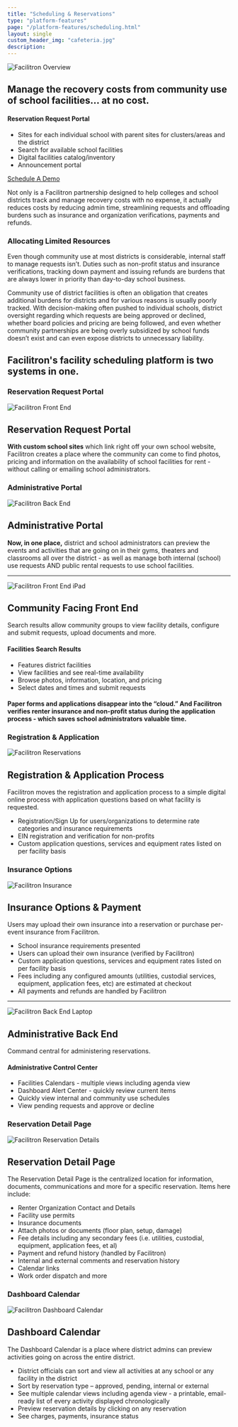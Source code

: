 ```yaml
---
title: "Scheduling & Reservations"
type: "platform-features"
page: "/platform-features/scheduling.html"
layout: single
custom_header_img: "cafeteria.jpg"
description:
---
```


<!-- overview-section -->

<div class="container-fluid my-5">
  <div class="row">
    <div class="col-md-6">
      <img class="img-fluid" src="/images/overview/overview-01.jpg" alt="Facilitron Overview">
    </div>
    <div class="col-md-6" style="align-self:center">
      <h2 class="h2-responsive">Manage the recovery costs from community use of school facilities… at no cost.</h2>
      <h4 class="h4-responsive mb-3">Reservation Request Portal</h4>
      <ul>
        <li>Sites for each individual school with parent sites for clusters/areas and the district</li>
        <li>Search for available school facilities</li>
        <li>Digital facilities catalog/inventory</li>
        <li>Announcement portal</li>
      </ul>
      <a href="https://facilitron.drift.com/getstarted?schedule?schedule" target="_blank" class="btn btn-primary my-4 mx-auto">Schedule A Demo</a>
    </div>
  </div>
</div>
<!-- /.overview-section -->

<p>Not only is a Facilitron partnership designed to help colleges and school districts track and manage recovery costs with no expense, it actually reduces costs by reducing admin time, streamlining requests and offloading burdens such as insurance and organization verifications, payments and refunds.</p>

<h3 class="h3-responisve">Allocating Limited Resources</h3>
<p>Even though community use at most districts is considerable, internal staff to manage requests isn’t. Duties such as non-profit status and insurance verifications, tracking down payment and issuing refunds are burdens that are always lower in priority than day-to-day school business.</p>

<p>Community use of district facilities is often an obligation that creates additional burdens for districts and for various reasons is usually poorly tracked. With decision-making often pushed to individual schools, district oversight regarding which requests are being approved or declined, whether board policies and pricing are being followed, and even whether community partnerships are being overly subsidized by school funds doesn’t exist and can even expose districts to unnecessary liability.</p>

<!-- front-end-back-end-section -->

<div class="container-fluid my-5">
  <div class="row mb-5">
    <div class="col">
      <h2 class="h2-responsive text-center">Facilitron's facility scheduling platform is two systems in one.</h2>
    </div>
  </div>
  <div class="row mb-5">
    <div class="col-md-6 d-flex align-items-stretch">
      <div class="card my-3">
        <h3 class="card-header text-center text-white primary-color mb-5">Reservation Request Portal</h3>
        <img class="img-fluid" src="/images/overview/overview-02.jpg" alt="Facilitron Front End">
        <div class="card-body">
          <h2 class="h2-responsive mb-3 text-center">Reservation Request Portal</h2>
          <p><strong>With custom school sites</strong> which link right off your own school website, Facilitron creates a place where the community can come to find photos, pricing and information on the availability of school facilities for rent - without calling or emailing school administrators.</p>
        </div>
      </div>
    </div>
    <div class="col-md-6 d-flex align-items-stretch">
      <div class="card my-3">
        <h3 class="card-header text-center text-white primary-color mb-5">Administrative Portal</h3>
        <img class="img-fluid" src="/images/overview/overview-03.jpg" alt="Facilitron Back End">
        <div class="card-body">
          <h2 class="h2-responsive mb-3 text-center">Administrative Portal</h2>
          <p><strong>Now, in one place,</strong> district and school administrators can preview the events and activities that are going on in their gyms, theaters and classrooms all over the district - as well as manage both internal (school) use requests AND public rental requests to use school facilities.</p>
        </div>
      </div>
    </div>
  </div>
  <hr>
</div>
<!-- /.fb-section -->

<!-- front-end-section -->

<div class="container-fluid mb-5">
  <div class="row align-items-end">
    <div class="col-lg-7">
      <img class="img-fluid" src="/images/overview/overview-04.jpg" alt="Facilitron Front End iPad">
    </div>
    <div class="col-lg-5">
      <h2 class="h1-responsive text-uppercase py-3">Community Facing Front End</h2>
      <p class="h2-responsive">Search results allow community groups to view facility details, configure and submit requests, upload documents and more.</p>
      <h4 class="h4-responsive">Facilities Search Results</h4>
      <ul>
        <li>Features district facilities</li>
        <li>View facilities and see real-time availability</li>
        <li>Browse photos, information, location, and pricing</li>
        <li>Select dates and times and submit requests</li>
      </ul>
    </div>
  </div>

  <div class="row">
    <div class="col my-5">
      <h4 class="h3-responsive text-center">Paper forms and applications disappear into the “cloud.” And Facilitron verifies renter insurance and non-profit status during the application process - which saves school administrators valuable time.</h4>
    </div>
  </div>

  <div class="row">
    <div class="col-md-6 d-flex align-items-stretch">
      <div class="card my-3">
        <h3 class="card-header text-center text-white primary-color mb-5">Registration &amp; Application</h3>
        <img class="img-fluid" src="/images/overview/overview-05.png" alt="Facilitron Reservations">
        <div class="card-body">
          <h2 class="h2-responsive mb-3 text-center">Registration &amp; Application Process</h2>
          <p>Facilitron moves the registration and application process to a simple digital online process with application questions based on what facility is requested.</p>
          <ul>
            <li>Registration/Sign Up for users/organizations to determine rate categories and insurance requirements</li>
            <li>EIN registration and verification for non-profits</li>
            <li>Custom application questions, services and equipment rates listed on per facility basis</li>
          </ul>
        </div>
      </div>
    </div>
    <div class="col-md-6 d-flex align-items-stretch">
      <div class="card my-3">
        <h3 class="card-header text-center text-white primary-color mb-5">Insurance Options</h3>
        <img class="img-fluid" src="/images/overview/overview-06.png" alt="Facilitron Insurance">
        <div class="card-body">
          <h2 class="h2-responsive mb-3 text-center">Insurance Options &amp; Payment</h2>
          <p>Users may upload their own insurance into a reservation or purchase per-event insurance from Facilitron.</p>
          <ul>
            <li>School insurance requirements presented</li>
            <li>Users can upload their own insurance (verified by Facilitron)</li>
            <li>Custom application questions, services and equipment rates listed on per facility basis</li>
            <li>Fees including any configured amounts (utilities, custodial services, equipment, application fees, etc) are estimated at checkout</li>
            <li>All payments and refunds are handled by Facilitron</li>
          </ul>
        </div>
      </div>
    </div>
  </div>
</div>
<hr>
<!-- /.front-end-section -->

<!-- back-end-section -->

<div class="container-fluid mb-5">
  <div class="row mb-5 align-items-end">
    <div class="col-lg-7">
      <img class="img-fluid" src="/images/overview/overview-07.jpg" alt="Facilitron Back End Laptop">
    </div>
    <div class="col-lg-5">
      <h2 class="h1-responsive text-uppercase py-3">Administrative Back End</h2>
      <p class="h2-responsive">Command central for administering reservations.</p>
      <h4 class="h4-responsive">Administrative Control Center</h4>
      <ul>
        <li>Facilities Calendars - multiple views including agenda view</li>
        <li>Dashboard Alert Center - quickly review current items</li>
        <li>Quickly view internal and community use schedules</li>
        <li>View pending requests and approve or decline</li>
      </ul>
    </div>
  </div>

  <div class="row">
    <!-- reservation-detail -->
    <div class="col-lg-6 d-flex align-items-stretch">
      <div class="card my-3">
        <h3 class="card-header text-center text-white primary-color mb-5">Reservation Detail Page</h3>
        <img class="img-fluid" src="/images/overview/overview-08.jpg" alt="Facilitron Reservation Details">
        <div class="card-body">
          <h2 class="h2-responsive mb-3 text-center">Reservation Detail Page</h2>
          <p>The Reservation Detail Page is the centralized location for information, documents, communications and more for a specific reservation. Items here include:</p>
          <ul>
            <li>Renter Organization Contact and Details</li>
            <li>Facility use permits</li>
            <li>Insurance documents</li>
            <li>Attach photos or documents (floor plan, setup, damage)</li>
            <li>Fee details including any secondary fees (i.e. utilities, custodial, equipment, application fees, et al)</li>
            <li>Payment and refund history (handled by Facilitron)</li>
            <li>Internal and external comments and reservation history</li>
            <li>Calendar links</li>
            <li>Work order dispatch and more</li>
          </ul>
        </div>
      </div>
    </div>
    <!-- dashboard-calendar -->
    <div class="col-lg-6 d-flex align-items-stretch">
      <div class="card my-3">
        <h3 class="card-header text-center text-white primary-color mb-5">Dashboard Calendar</h3>
        <img class="img-fluid" src="/images/overview/overview-07.png" alt="Facilitron Dashboard Calendar">
        <div class="card-body">
          <h2 class="h2-responsive mb-3 text-center">Dashboard Calendar</h2>
          <p>The Dashboard Calendar is a place where district admins can preview activities going on across the entire district.</p>
          <ul>
            <li>District officials can sort and view all activities at any school or any facility in the district</li>
            <li>Sort by reservation type – approved, pending, internal or external</li>
            <li>See multiple calendar views including agenda view - a printable, email-ready list of every activity displayed chronologically</li>
            <li>Preview reservation details by clicking on any reservation</li>
            <li>See charges, payments, insurance status</li>
          </ul>
        </div>
      </div>
    </div>

  </div>
</div>

<!-- /.back-end-section -->
